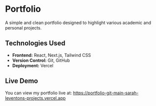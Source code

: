 # Portfolio

A simple and clean portfolio designed to highlight various academic and personal projects. 

## Technologies Used

- **Frontend:** React, Next.js, Tailwind CSS
- **Version Control:** Git, GitHub
- **Deployment:** Vercel

## Live Demo

You can view my portfolio live at: https://portfolio-git-main-sarah-leventons-projects.vercel.app
